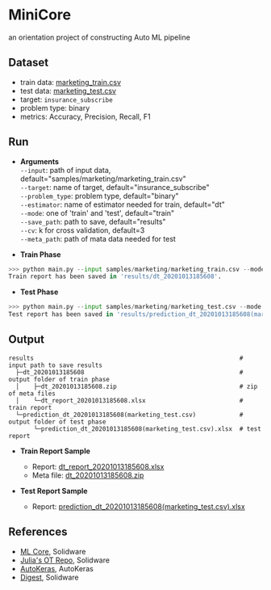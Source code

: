 # MiniCore

an orientation project of constructing Auto ML pipeline

## Dataset
* train data: [marketing_train.csv](https://gitlab.solidware.io/Andrew/minicore/blob/master/samples/marketing/marketing_train.csv)
* test data: [marketing_test.csv](https://gitlab.solidware.io/Andrew/minicore/blob/master/samples/marketing/marketing_test.csv)
* target: `insurance_subscribe`
* problem type: binary
* metrics: Accuracy, Precision, Recall, F1

## Run
* **Arguments**  
`--input`: path of input data, default="samples/marketing/marketing_train.csv"  
`--target`: name of target, default="insurance_subscribe"  
`--problem_type`: problem type, default="binary"  
`--estimator`: name of estimator needed for train, default="dt"  
`--mode`: one of 'train' and 'test', default="train"  
`--save_path`: path to save, default="results"  
`--cv`: k for cross validation, default=3  
`--meta_path`: path of mata data needed for test  

* **Train Phase**
```python
>>> python main.py --input samples/marketing/marketing_train.csv --mode train --problem_type binary --target insurance_subscribe --save_path results
Train report has been saved in 'results/dt_20201013185608'.
```
* **Test Phase**
```python
>>> python main.py --input samples/marketing/marketing_test.csv --mode test --meta_path results/dt_20201013185608 --save_path results
Test report has been saved in 'results/prediction_dt_20201013185608(marketing_test.csv)'.
```

## Output
```
results                                                         # input path to save results
  ├─dt_20201013185608                                           # output folder of train phase
  │    ├─dt_20201013185608.zip                                  # zip of meta files
  │    └─dt_report_20201013185608.xlsx                          # train report
  └─prediction_dt_20201013185608(marketing_test.csv)            # output folder of test phase
       └─prediction_dt_20201013185608(marketing_test.csv).xlsx  # test report
```

* **Train Report Sample**
    * Report: [dt_report_20201013185608.xlsx](https://gitlab.solidware.io/Andrew/minicore/raw/master/results/dt_20201013185608/dt_report_20201013185608.xlsx)
    * Meta file: [dt_20201013185608.zip](https://gitlab.solidware.io/Andrew/minicore/raw/master/results/dt_20201013185608/dt_20201013185608.zip)

* **Test Report Sample**
    * Report: [prediction_dt_20201013185608(marketing_test.csv).xlsx](https://gitlab.solidware.io/Andrew/minicore/raw/master/results/prediction_dt_20201013185608(marketing_test.csv)/prediction_dt_20201013185608(marketing_test.csv).xlsx)

## References
* [ML Core](https://gitlab.solidware.io/DataLabs/MLCore), Solidware
* [Julia's OT Repo](https://gitlab.solidware.io/julia_lee/ot-task1-julia), Solidware
* [AutoKeras](https://github.com/keras-team/autokeras), AutoKeras
* [Digest](https://gitlab.solidware.io/Andrew/digest), Solidware